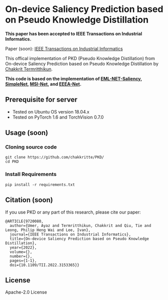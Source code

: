 # On-device Saliency Prediction based on Pseudo Knowledge Distillation

**This paper has been accepted to IEEE Transactions on Industrial Informatics.**

Paper (soon): [IEEE Transactions on Industrial Informatics]()

This offical implementation of PKD (Pseudo Knowledge Distillation) from On-device Saliency Prediction based on Pseudo Knowledge Distillation by [Chakkrit Termritthikun](https://chakkritte.github.io/cv/).

**This code is based on the implementation of  [EML-NET-Saliency](https://github.com/SenJia/EML-NET-Saliency), [SimpleNet](https://github.com/samyak0210/saliency), [MSI-Net](https://github.com/alexanderkroner/saliency), and [EEEA-Net](https://github.com/chakkritte/EEEA-Net).**

## Prerequisite for server
 - Tested on Ubuntu OS version 18.04.x
 - Tested on PyTorch 1.6 and TorchVision 0.7.0

## Usage (soon)

### Cloning source code

```
git clone https://github.com/chakkritte/PKD/
cd PKD
```

### Install Requirements

```
pip install -r requirements.txt
```

## Citation (soon)

If you use PKD or any part of this research, please cite our paper:
```
@ARTICLE{9720080,
  author={Umer, Ayaz and Termritthikun, Chakkrit and Qiu, Tie and Leong, Philip Heng Wai and Lee, Ivan},
  journal={IEEE Transactions on Industrial Informatics}, 
  title={On-device Saliency Prediction based on Pseudo Knowledge Distillation}, 
  year={2022},
  volume={},
  number={},
  pages={1-1},
  doi={10.1109/TII.2022.3153365}}
```
## License 

Apache-2.0 License
